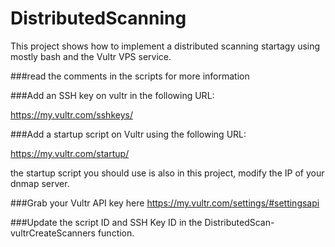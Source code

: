 # DistributedScanning
This project shows how to implement a distributed scanning startagy using mostly bash and the Vultr VPS service. 

###read the comments in the scripts for more information 

###Add an SSH key on vultr in the following URL:

https://my.vultr.com/sshkeys/

###Add a startup script on Vultr using the following URL:

https://my.vultr.com/startup/

the startup script you should use is also in this project, modify the IP of your dnmap server.


###Grab your Vultr API key here 
https://my.vultr.com/settings/#settingsapi


###Update the script ID and SSH Key ID in the DistributedScan-vultrCreateScanners function.



